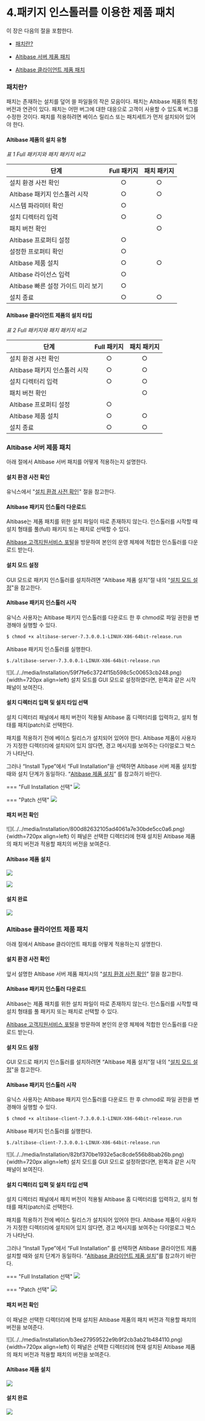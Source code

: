 # 4.패키지 인스톨러를 이용한 제품 패치

이 장은 다음의 절을 포함한다.

-   [패치란?](#패치란)

-   [Altibase 서버 제품 패치](#altibase-서버-제품-패치)

-   [Altibase 클라이언트 제품 패치](#altibase-클라이언트-제품-패치)

### 패치란?

패치는 존재하는 설치를 덮어 쓸 파일들의 작은 모음이다. 패치는 Altibase 제품의 특정 버전과 연관이 있다. 패치는 어떤 버그에 대한 대응으로 고객이 사용할 수 있도록 버그를 수정한 것이다. 패치를 적용하려면 베이스 릴리스 또는 패치세트가 먼저 설치되어 있어야 한다.

#### Altibase 제품의 설치 유형

*표 1 Full 패키지와 패치 패키지 비교*

|단계                              |Full 패키지|패치 패키지|
|----------------------------------|:---------:|:-------:|
|설치 환경 사전 확인                | ○          | ○       |
|Altibase 패키지 인스톨러 시작      | ○          | ○       |
|시스템 파라미터 확인               | ○          |         |
|설치 디렉터리 입력                 | ○          | ○       |
|패치 버전 확인                    |            | ○        |
|Altibase 프로퍼티 설정            | ○          |          |
|설정한 프로퍼티 확인               | ○          |          |
|Altibase 제품 설치                | ○          | ○        |
|Altibase 라이선스 입력            | ○          |           |
|Altibase 빠른 설정 가이드 미리 보기| ○          |           |
|설치 종료                         | ○          | ○         |



#### Altibase 클라이언트 제품의 설치 타입

*표 2 Full 패키지와 패치 패키지 비교*

| 단계                          | Full 패키지 | 패치 패키지 |
|------------------------------|:-----------:|:-----------:|
| 설치 환경 사전 확인           | ○           | ○           |
| Altibase 패키지 인스톨러 시작 | ○           | ○           |
| 설치 디렉터리 입력            | ○           | ○           |
| 패치 버전 확인                |             | ○           |
| Altibase 프로퍼티 설정        | ○           |             |
| Altibase 제품 설치            | ○           | ○           |
| 설치 종료                     | ○           | ○           |

### Altibase 서버 제품 패치

아래 절에서 Altibase 서버 패치를 어떻게 적용하는지 설명한다.

#### 설치 환경 사전 확인

유닉스에서 "[설치 환경 사전 확인](../Installation%20Guide/2.패키지-인스톨러를-이용한-제품-설치.md#설치-환경-사전-확인)" 절을 참고한다.

#### Altibase 패키지 인스톨러 다운로드 

Altibase는 제품 패치를 위한 설치 파일이 따로 존재하지 않는다. 인스톨러를 시작할 때 설치 형태를 풀(full) 패키지 또는 패치로 선택할 수 있다.

[Altibase 고객지원서비스 포털](http://support.altibase.com/)을 방문하여 본인의 운영 체제에 적합한 인스톨러를 다운로드 받는다.

#### 설치 모드 설정

GUI 모드로 패키지 인스톨러를 설치하려면 “Altibase 제품 설치”절 내의 “[설치 모드 설정](../Installation%20Guide/2.패키지-인스톨러를-이용한-제품-설치.md#설치-모드-설정)"을 참고한다.

#### Altibase 패키지 인스톨러 시작

유닉스 사용자는 Altibase 패키지 인스톨러를 다운로드 한 후 chmod로 파일 권한을 변경해야 실행할 수 있다.

```bash
$ chmod +x altibase-server-7.3.0.0.1-LINUX-X86-64bit-release.run
```

Altibase 패키지 인스톨러를 실행한다.

```bash
$./altibase-server-7.3.0.0.1-LINUX-X86-64bit-release.run
```

<div markdown>
![](../../media/Installation/59f7fe6c3724f15b598c5c00653cb248.png){width=720px align=left}
설치 모드를 GUI 모드로 설정하였다면, 왼쪽과 같은 시작 패널이 보여진다.
</div><div style="clear: both;"></div>


#### 설치 디렉터리 입력 및 설치 타입 선택

설치 디렉터리 패널에서 패치 버전이 적용될 Altibase 홈 디렉터리를 입력하고, 설치 형태를 패치(patch)로 선택한다.

패치를 적용하기 전에 베이스 릴리스가 설치되어 있어야 한다. Altibase 제품이 사용자가 지정한 디렉터리에 설치되어 있지 않다면, 경고 메시지를 보여주는 다이얼로그 박스가 나타난다.

그러나 “Install Type”에서 “Full Installation”을 선택하면 Altibase 서버 제품 설치할 때와 설치 단계가 동일하다. “[Altibase 제품 설치](../Installation%20Guide/2.패키지-인스톨러를-이용한-제품-설치.md#altibase-제품-설치)” 를 참고하기 바란다.

=== "Full Installation 선택"
    ![](../../media/Installation/bbff2cabe80da637a9d03e13254fd2f3.png)

=== "Patch 선택"
    ![](../../media/Installation/1644616d68b460524e9eba4c092ee48e.png)


#### 패치 버전 확인

<div markdown>
![](../../media/Installation/800d82632105ad4061a7e30bde5cc0a6.png){width=720px align=left}
이 패널은 선택한 디렉터리에 현재 설치된 Altibase 제품의 패치 버전과 적용할 패치의 버전을 보여준다.
</div><div style="clear: both;"></div>

#### Altibase 제품 설치

![](../../media/Installation/6d2b21fbcb5ca41fc3bdfbc8e3fe28ca.png)

![](../../media/Installation/ac6d3f947ace6d4e61cb87d657ff69b4.png)

#### 설치 완료

![](../../media/Installation/3d1acebf316253b0a82326d731fb42ab.png)

### Altibase 클라이언트 제품 패치

아래 절에서 Altibase 클라이언트 패치를 어떻게 적용하는지 설명한다.

#### 설치 환경 사전 확인

앞서 설명한 Altibase 서버 제품 패치시의 "[설치 환경 사전 확인](#설치-환경-사전-확인)” 절을 참고한다.

#### Altibase 패키지 인스톨러 다운로드 

Altibase는 제품 패치를 위한 설치 파일이 따로 존재하지 않는다. 인스톨러를 시작할 때 설치 형태를 풀 패키지 또는 패치로 선택할 수 있다.

[Altibase 고객지원서비스 포털](http://support.altibase.com/)을 방문하여 본인의 운영 체제에 적합한 인스톨러를 다운로드 받는다.

#### 설치 모드 설정

GUI 모드로 패키지 인스톨러를 설치하려면 “Altibase 제품 설치”절 내의 “[설치 모드 설정](#설치-모드-설정)"을 참고한다.

#### Altibase 패키지 인스톨러 시작

유닉스 사용자는 Altibase 패키지 인스톨러를 다운로드 한 후 chmod로 파일 권한을 변경해야 실행할 수 있다.

```bash
$ chmod +x altibase-client-7.3.0.0.1-LINUX-X86-64bit-release.run
```

Altibase 패키지 인스톨러를 실행한다.

```bash
$./altibase-client-7.3.0.0.1-LINUX-X86-64bit-release.run
```

<div markdown>
![](../../media/Installation/82bf370be1932e5ac8cde556b8bab26b.png){width=720px align=left}
설치 모드를 GUI 모드로 설정하였다면, 왼쪽과 같은 시작 패널이 보여진다.
</div><div style="clear: both;"></div>

#### 설치 디렉터리 입력 및 설치 타입 선택

설치 디렉터리 패널에서 패치 버전이 적용될 Altibase 홈 디렉터리를 입력하고, 설치 형태를 패치(patch)로 선택한다.

패치를 적용하기 전에 베이스 릴리스가 설치되어 있어야 한다. Altibase 제품이 사용자가 지정한 디렉터리에 설치되어 있지 않다면, 경고 메시지를 보여주는 다이얼로그 박스가 나타난다.

그러나 “Install Type”에서 “Full Installation” 를 선택하면 Altibase 클라이언트 제품 설치할 때와 설치 단계가 동일하다. “[Altibase 클라이언트 제품 설치](../Installation%20Guide/2.패키지-인스톨러를-이용한-제품-설치.md#altibase-클라이언트-제품-설치)”를 참고하기 바란다.

=== "Full Installation 선택"
    ![](../../media/Installation/c0bad3adf916f5b93bf69538ab3b21aa.png)

=== "Patch 선택"
    ![](../../media/Installation/ae976b614f8cef90749c57fac08217b8.png)

#### 패치 버전 확인

이 패널은 선택한 디렉터리에 현재 설치된 Altibase 제품의 패치 버전과 적용할 패치의 버전을 보여준다.

<div markdown>
![](../../media/Installation/b3ee27959522e9b9f2cb3ab21b484110.png){width=720px align=left}
이 패널은 선택한 디렉터리에 현재 설치된 Altibase 제품의 패치 버전과 적용할 패치의 버전을 보여준다.
</div><div style="clear: both;"></div>

#### Altibase 제품 설치

![](../../media/Installation/cba69e5fbcd4abe5851c0d9320a4af0e.png)

#### 설치 완료

![](../../media/Installation/4fdf2f39646963c5ba906294335d83fe.png)
